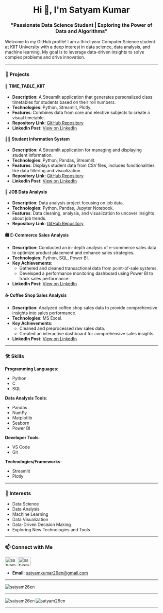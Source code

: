 <h1 align="center">Hi 👋, I'm Satyam Kumar</h1>
<h3 align="center">"Passionate Data Science Student | Exploring the Power of Data and Algorithms"</h3>

Welcome to my GitHub profile! I am a third-year Computer Science student at KIIT University with a deep interest in data science, data analysis, and machine learning. My goal is to leverage data-driven insights to solve complex problems and drive innovation.

---

### 🚀 Projects

#### 📅 TIME_TABLE_KIIT
- **Description**: A Streamlit application that generates personalized class timetables for students based on their roll numbers.
- **Technologies**: Python, Streamlit, Plotly.
- **Features**: Combines data from core and elective subjects to create a visual timetable.
- **Repository Link**: [GitHub Repository](https://github.com/satyam26en/TIME_TABLE_KIIT)
- **LinkedIn Post**: [View on LinkedIn](https://www.linkedin.com/feed/update/urn:li:activity:7222148540087590913/)

#### 🧑‍🎓 Student Information System
- **Description**: A Streamlit application for managing and displaying student information.
- **Technologies**: Python, Pandas, Streamlit.
- **Features**: Displays student data from CSV files, includes functionalities like data filtering and visualization.
- **Repository Link**: [GitHub Repository](https://github.com/satyam26en/Student-Information-System)
- **LinkedIn Post**: [View on LinkedIn](https://www.linkedin.com/feed/update/urn:li:activity:7222148540087590913/)

#### 💼 JOB Data Analysis
- **Description**: Data analysis project focusing on job data.
- **Technologies**: Python, Pandas, Jupyter Notebook.
- **Features**: Data cleaning, analysis, and visualization to uncover insights about job trends.
- **Repository Link**: [GitHub Repository](https://github.com/satyam26en/JOB)

#### 🛍️ E-Commerce Sales Analysis
- **Description**: Conducted an in-depth analysis of e-commerce sales data to optimize product placement and enhance sales strategies.
- **Technologies**: Python, SQL, Power BI.
- **Key Achievements**:
  - Gathered and cleaned transactional data from point-of-sale systems.
  - Developed a performance monitoring dashboard using Power BI to track sales performance.
- **LinkedIn Post**: [View on LinkedIn](https://www.linkedin.com/feed/update/urn:li:activity:7201937061178712064/)

#### ☕ Coffee Shop Sales Analysis
- **Description**: Analyzed coffee shop sales data to provide comprehensive insights into sales performance.
- **Technologies**: MS Excel.
- **Key Achievements**:
  - Cleaned and preprocessed raw sales data.
  - Created an interactive dashboard for comprehensive sales insights.
- **LinkedIn Post**: [View on LinkedIn](https://www.linkedin.com/feed/update/urn:li:activity:7192612228620079104/)

---

### 🛠️ Skills

**Programming Languages**:
- Python
- C
- SQL

**Data Analysis Tools**:
- Pandas
- NumPy
- Matplotlib
- Seaborn
- Power BI

**Developer Tools**:
- VS Code
- Git

**Technologies/Frameworks**:
- Streamlit
- Plotly

---

### 🌱 Interests
- Data Science
- Data Analysis
- Machine Learning
- Data Visualization
- Data-Driven Decision Making
- Exploring New Technologies and Tools

---

### 📫 Connect with Me

<p align="left">
<a href="https://linkedin.com/in/satyam-kumar-582b7b26b/" target="blank"><img align="center" src="https://raw.githubusercontent.com/rahuldkjain/github-profile-readme-generator/master/src/images/icons/Social/linked-in-alt.svg" alt="satyam kumar" height="30" width="40" /></a>
<a href="https://kaggle.com/satyam26en" target="blank"><img align="center" src="https://raw.githubusercontent.com/rahuldkjain/github-profile-readme-generator/master/src/images/icons/Social/kaggle.svg" alt="satyam26en" height="30" width="40" /></a>
</p>

- **Email**: [satyamkumar26en@gmail.com](mailto:satyamkumar26en@gmail.com)

---
<p align="left"> <img src="https://komarev.com/ghpvc/?username=satyam26en&label=Profile%20views&color=0e75b6&style=flat" alt="satyam26en" /> </p>

---

<p><img align="left" src="https://github-readme-stats.vercel.app/api/top-langs?username=satyam26en&show_icons=true&locale=en&layout=compact" alt="satyam26en" /></p>


<p><img align="center" src="https://github-readme-streak-stats.herokuapp.com/?user=satyam26en&" alt="satyam26en" /></p>

---




